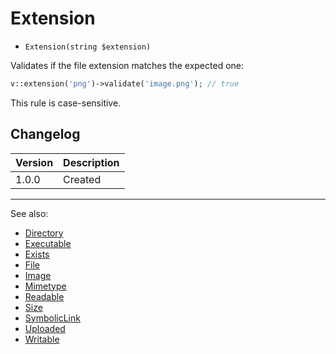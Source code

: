 # Extension

- `Extension(string $extension)`

Validates if the file extension matches the expected one:

```php
v::extension('png')->validate('image.png'); // true
```

This rule is case-sensitive.

## Changelog

Version | Description
--------|-------------
  1.0.0 | Created

***
See also:

- [Directory](Directory.md)
- [Executable](Executable.md)
- [Exists](Exists.md)
- [File](File.md)
- [Image](Image.md)
- [Mimetype](Mimetype.md)
- [Readable](Readable.md)
- [Size](Size.md)
- [SymbolicLink](SymbolicLink.md)
- [Uploaded](Uploaded.md)
- [Writable](Writable.md)
